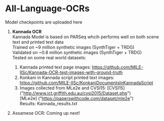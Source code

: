 # All-Language-OCRs
Model checkpoints are uploaded here

1. **Kannada OCR**</br>
   Kannada Model is based on PARSeq whcih performs well on both scene text and printed text data</br>
   Trained on ~9 million synthetic images (SynthTiger + TRDG)</br>
   Validated on ~0.8 million synthetic images (SynthTiger + TRDG)</br>
   Tested on some real world datasets:</br>
     1. Kannada printed text page images: https://github.com/MILE-IISc/Kannada-OCR-test-images-with-ground-truth
     2. Konkani in Kannada script printed text images: https://github.com/MILE-IISc/KonkaniDocumentsInKannadaScript
     3. Images collected from MLe2e and CVSI15:
          [CVSI15] ("http://www.ict.griffith.edu.au/cvsi2015/Dataset.php") </br>
          [MLe2e] ("https://paperswithcode.com/dataset/mle2e") </br>
   Results: Kannada_results.txt

2. Assamese OCR:
   Coming up next!
